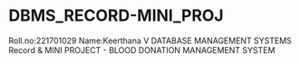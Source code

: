 # DBMS_RECORD-MINI_PROJ
Roll.no:221701029 Name:Keerthana V DATABASE MANAGEMENT SYSTEMS Record  &amp;  MINI PROJECT - BLOOD DONATION MANAGEMENT SYSTEM                                    
